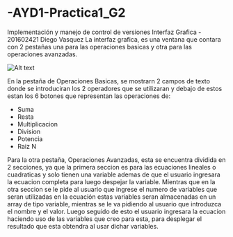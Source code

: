 # -AYD1-Practica1_G2
Implementación y manejo de control de versiones
Interfaz Grafica - 201602421 Diego Vasquez
La interfaz grafica, es una ventana que contara con 2 pestañas una para las operaciones basicas y otra para las operaciones avanzadas.

![Alt text](http://full/path/to/img.jpg "Optional title")

En la pestaña de Operaciones Basicas, se mostrarn 2 campos de texto donde se introduciran los 2 operadores que se utilizaran y debajo de estos estan los 6 botones que representan las operaciones de:

- Suma
- Resta
- Multiplicacion
- Division
- Potencia
- Raiz N

Para la otra pestaña, Operaciones Avanzadas, esta se encuentra dividida en 2 secciones, ya que la primera seccion es para las ecuaciones lineales o cuadraticas y solo tienen una variable ademas de que el usuario ingresara la ecuacion completa para luego despejar la variable. Mientras que en la otra seccion se le pide al usuario que ingrese el numero de variables que seran utilizadas en la ecuación estas variables seran almacenadas en un array de tipo variable, mientras se le va pidiendo al usuario que introduzca el nombre y el valor. Luego seguido de esto el usuario ingresara la ecuacion haciendo uso de las variables que creo para esta, para desplegar el resultado que esta obtendra al usar dichar variables.
